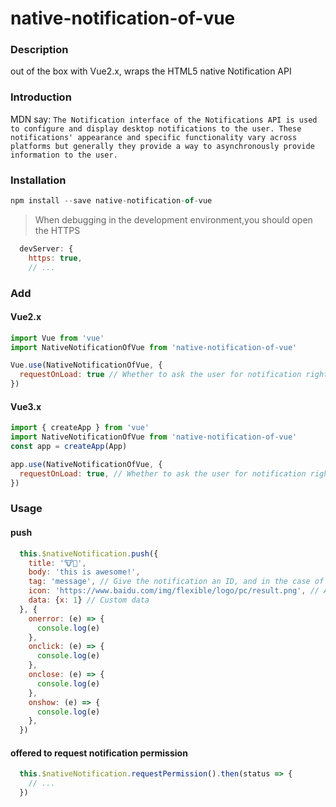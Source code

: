# native-notification-of-vue

### Description
out of the box with Vue2.x, wraps the HTML5 native Notification API

### Introduction
  MDN say:
``The Notification interface of the Notifications API is used to configure and display desktop notifications to the user. These notifications' appearance and specific functionality vary across platforms but generally they provide a way to asynchronously provide information to the user.``

### Installation

```javascript
npm install --save native-notification-of-vue
```
>When debugging in the development environment,you should open the HTTPS

```javascript
  devServer: {
    https: true,
    // ...
```

### Add

#### Vue2.x
```javascript
import Vue from 'vue'
import NativeNotificationOfVue from 'native-notification-of-vue'

Vue.use(NativeNotificationOfVue, {
  requestOnLoad: true // Whether to ask the user for notification right after the site loads, or ask again when you use it
})
```

#### Vue3.x
```javascript
import { createApp } from 'vue'
import NativeNotificationOfVue from 'native-notification-of-vue'
const app = createApp(App)

app.use(NativeNotificationOfVue, {
  requestOnLoad: true, // Whether to ask the user for notification right after the site loads, or ask again when you use it
})
```
### Usage

#### push

```javascript
  this.$nativeNotification.push({
    title: '🐮🍺',
    body: 'this is awesome!',
    tag: 'message', // Give the notification an ID, and in the case of the same ID, the latter overrides the former
    icon: 'https://www.baidu.com/img/flexible/logo/pc/result.png', // A URL for an image that will be used to display the notification icon
    data: {x: 1} // Custom data
  }, {
    onerror: (e) => {
      console.log(e)
    },
    onclick: (e) => {
      console.log(e)
    },
    onclose: (e) => {
      console.log(e)
    },
    onshow: (e) => {
      console.log(e)
    },
  })
```

#### offered to request notification permission

```javascript
  this.$nativeNotification.requestPermission().then(status => {
    // ...
  })
```


